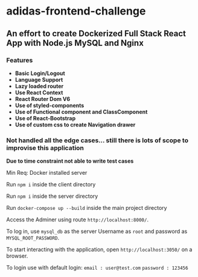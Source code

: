 # adidas-frontend-challenge
## An effort to create Dockerized Full Stack React App with Node.js MySQL and Nginx

### Features ###

* **Basic Login/Logout**
* **Language Support**
* **Lazy loaded router**
* **Use React Context**
* **React Router Dom V6**
* **Use of styled-components**
* **Use of Functional component and ClassComponent**
* **Use of React-Bootstrap**
* **Use of custom css to create Navigation drawer**

### Not handled all the edge cases... still there is lots of scope to improvise this application ###
**Due to time constraint not able to write test cases**

Min Req: Docker installed server

Run `npm i` inside the client directory

Run `npm i` inside the server directory

Run `docker-compose up --build` inside the main project directory

Access the Adminer using route `http://localhost:8000/`.

To log in, use `mysql_db` as the server Username as `root` and password as `MYSQL_ROOT_PASSWORD`.

To start interacting with the application, open `http://localhost:3050/` on a browser.

To login use with default login:
`email : user@test.com`
`password : 123456`
